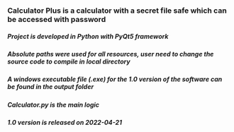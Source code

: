 ### Calculator Plus is a calculator with a secret file safe which can be accessed with password
##### Project is developed in Python with PyQt5 framework
##### Absolute paths were used for all resources, user need to change the source code to compile in local directory
##### A windows executable file (.exe) for the 1.0 version of the software can be found in the output folder
##### Calculator.py is the main logic
##### 1.0 version is released on 2022-04-21
